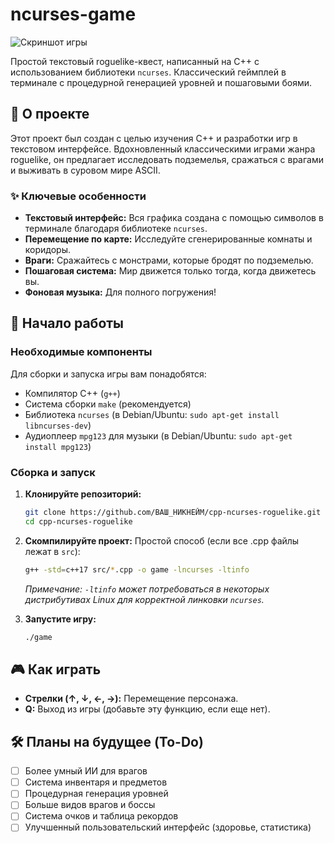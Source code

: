 # ncurses-game

![Скриншот игры](screenshot.png) <!-- Сделайте скриншот и назовите его screenshot.png, положив в корень проекта -->

Простой текстовый roguelike-квест, написанный на C++ с использованием библиотеки `ncurses`. Классический геймплей в терминале с процедурной генерацией уровней и пошаговыми боями.

## 📜 О проекте

Этот проект был создан с целью изучения C++ и разработки игр в текстовом интерфейсе. Вдохновленный классическими играми жанра roguelike, он предлагает исследовать подземелья, сражаться с врагами и выживать в суровом мире ASCII.

### ✨ Ключевые особенности

*   **Текстовый интерфейс:** Вся графика создана с помощью символов в терминале благодаря библиотеке `ncurses`.
*   **Перемещение по карте:** Исследуйте сгенерированные комнаты и коридоры.
*   **Враги:** Сражайтесь с монстрами, которые бродят по подземелью.
*   **Пошаговая система:** Мир движется только тогда, когда движетесь вы.
*   **Фоновая музыка:** Для полного погружения!

## 🚀 Начало работы

### Необходимые компоненты

Для сборки и запуска игры вам понадобятся:
*   Компилятор C++ (`g++`)
*   Система сборки `make` (рекомендуется)
*   Библиотека `ncurses` (в Debian/Ubuntu: `sudo apt-get install libncurses-dev`)
*   Аудиоплеер `mpg123` для музыки (в Debian/Ubuntu: `sudo apt-get install mpg123`)

### Сборка и запуск

1.  **Клонируйте репозиторий:**
    ```bash
    git clone https://github.com/ВАШ_НИКНЕЙМ/cpp-ncurses-roguelike.git
    cd cpp-ncurses-roguelike
    ```

2.  **Скомпилируйте проект:**
    Простой способ (если все .cpp файлы лежат в `src`):
    ```bash
    g++ -std=c++17 src/*.cpp -o game -lncurses -ltinfo
    ```
    *Примечание: `-ltinfo` может потребоваться в некоторых дистрибутивах Linux для корректной линковки `ncurses`.*

3.  **Запустите игру:**
    ```bash
    ./game
    ```

## 🎮 Как играть

*   **Стрелки (↑, ↓, ←, →):** Перемещение персонажа.
*   **Q:** Выход из игры (добавьте эту функцию, если еще нет).

<!-- Добавьте сюда другие клавиши управления по мере их появления -->

## 🛠️ Планы на будущее (To-Do)

- [ ] Более умный ИИ для врагов
- [ ] Система инвентаря и предметов
- [ ] Процедурная генерация уровней
- [ ] Больше видов врагов и боссы
- [ ] Система очков и таблица рекордов
- [ ] Улучшенный пользовательский интерфейс (здоровье, статистика)
